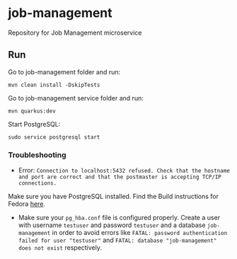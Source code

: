# job-management
Repository for Job Management microservice

## Run 

Go to job-management folder and run:

`mvn clean install -DskipTests`

Go to job-management service folder and run:

`mvn quarkus:dev`

Start PostgreSQL:

`sudo service postgresql start`

### Troubleshooting

- Error: `Connection to localhost:5432 refused. Check that the hostname and port are correct and that the postmaster is accepting TCP/IP connections.`

Make sure you have PostgreSQL installed. Find the Build instructions for Fedora [here](https://developer.fedoraproject.org/tech/database/postgresql/about.html).

- Make sure your `pg_hba.conf` file is configured properly. Create a user with username `testuser` and password `testuser` and a database `job-management` in order to avoid errors like `FATAL: password authentication failed for user "testuser"` and `FATAL: database "job-management" does not exist` respectively.
